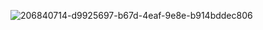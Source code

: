 ![206840714-d9925697-b67d-4eaf-9e8e-b914bddec806](https://user-images.githubusercontent.com/22672963/209071733-f9c8624a-9afb-4d86-a503-dbfc8d8621b5.jpg)
